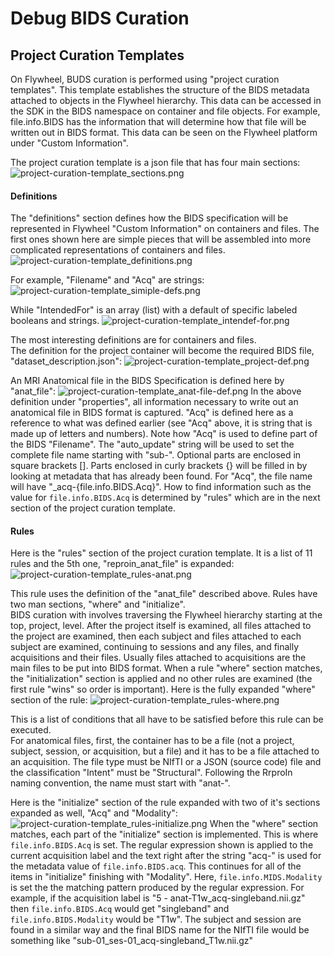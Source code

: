 # Debug BIDS Curation

## Project Curation Templates

On Flywheel, BUDS curation is performed using "project curation templates".  This template establishes the structure of the BIDS metadata attached to objects in the Flywheel hierarchy.  This data can be accessed in the SDK in the BIDS namespace on container and file objects.  For example, file.info.BIDS has the information that will determine how that file will be written out in BIDS format.  This data can be seen on the Flywheel platform under "Custom Information".

The project curation template is a json file that has four main sections:
![project-curation-template_sections.png](pics/template/project-curation-template_sections.png)

#### Definitions
The "definitions" section defines how the BIDS specification will be represented in Flywheel "Custom Information" on containers and files.  The first ones shown here are simple pieces that will be assembled into more complicated representations of containers and files.
![project-curation-template_definitions.png](pics/template/project-curation-template_definitions.png)

For example, "Filename" and "Acq" are strings:
![project-curation-template_simiple-defs.png](pics/template/project-curation-template_simiple-defs.png)

While "IntendedFor" is an array (list) with a default of specific labeled booleans and strings.
![project-curation-template_intendef-for.png](pics/template/project-curation-template_intendef-for.png)

The most interesting definitions are for containers and files.  
The definition for the project container will become the required BIDS file, "dataset_description.json":
![project-curation-template_project-def.png](pics/template/project-curation-template_project-def.png)

An MRI Anatomical file in the BIDS Specification is defined here by "anat_file":
![project-curation-template_anat-file-def.png](pics/template/project-curation-template_anat-file-def.png)
In the above definition under "properties", all information necessary to write out an anatomical file in BIDS format is captured. "Acq" is defined here as a reference to what was defined earlier (see "Acq" above, it is string that is made up of letters and numbers).
Note how "Acq" is used to define part of the BIDS "Filename".  The "auto_update" string will be used to set the complete file name starting with "sub-".  Optional parts are enclosed in square brackets [].  Parts enclosed in curly brackets {} will be filled in by looking at metadata that has already been found.  For "Acq", the file name will have "_acq-{file.info.BIDS.Acq}".  How to find information such as the value for `file.info.BIDS.Acq` is determined by "rules" which are in the next section of the project curation template.

#### Rules

Here is the "rules" section of the project curation template.  It is a list of 11 rules and the 5th one, "reproin_anat_file" is expanded:
![project-curation-template_rules-anat.png](pics/template/project-curation-template_rules-anat.png)

This rule uses the definition of the "anat_file" described above.  Rules have two man sections, "where" and "initialize".  
BIDS curation with involves traversing the Flywheel hierarchy starting at the top, project, level.  After the project itself is examined, all files attached to the project are examined, then each subject and files attached to each subject are examined, continuing to sessions and any files, and finally acquisitions and their files.  Usually files attached to acquisitions are the main files to be put into BIDS format.  When a rule "where" section matches, the "initialization" section is applied and no other rules are examined (the first rule "wins" so order is important).
Here is the fully expanded "where" section of the rule:
![project-curation-template_rules-where.png](pics/template/project-curation-template_rules-where.png)

This is a list of conditions that all have to be satisfied before this rule can be executed.  
For anatomical files, first, the container has to be a file (not a project, subject, session, or acquisition, but a file) and it has to be a file attached to an acquisition.  The file type must be NIfTI or a JSON (source code) file and the classification "Intent" must be "Structural".  Following the RrproIn naming convention, the name must start with "anat-".

Here is the "initialize" section of the rule expanded with two of it's sections expanded as well, "Acq" and "Modality":
![project-curation-template_rules-initialize.png](pics/template/project-curation-template_rules-initialize.png)
When the "where" section matches, each part of the "initialize" section is implemented.  This is where `file.info.BIDS.Acq` is set.  The regular expression shown is applied to the current acquisition label and the text right after the string "acq-" is used for the metadata value of `file.info.BIDS.acq`.  This continues for all of the items in "initialize" finishing with "Modality".  Here, `file.info.MIDS.Modality` is set the the matching pattern produced by the regular expression.  For example, if the acquisition label is "5 - anat-T1w_acq-singleband.nii.gz" then `file.info.BIDS.Acq` would get "singleband" and `file.info.BIDS.Modality` would be "T1w".  The subject and session are found in a similar way and the final BIDS name for the NIfTI file would be something like "sub-01_ses-01_acq-singleband_T1w.nii.gz"